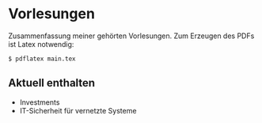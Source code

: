 Vorlesungen
===========

Zusammenfassung meiner gehörten Vorlesungen. Zum Erzeugen des PDFs ist Latex notwendig:

`$ pdflatex main.tex`

Aktuell enthalten
-----------------

* Investments
* IT-Sicherheit für vernetzte Systeme
